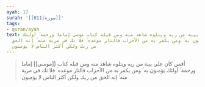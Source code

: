 ```yaml
---
ayah: 17
surah: '[[011|سورة]]'
tags:
- quran/ayah
text: أفمن كان على بينة من ربه ويتلوه شاهد منه ومن قبله كتاب موسى إماما ورحمة ۚ أولئك
  يؤمنون به ۚ ومن يكفر به من الأحزاب فالنار موعده ۚ فلا تك في مرية منه ۚ إنه الحق
  من ربك ولكن أكثر الناس لا يؤمنون
---
```

> أفمن كان على بينة من ربه ويتلوه شاهد منه ومن قبله كتاب [[موسى]] إماما ورحمة ۚ أولئك يؤمنون به ۚ ومن يكفر به من الأحزاب فالنار موعده ۚ فلا تك في مرية منه ۚ إنه الحق من ربك ولكن أكثر الناس لا يؤمنون
